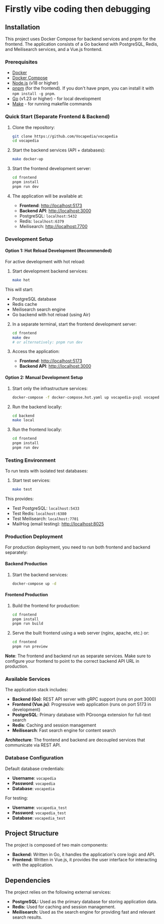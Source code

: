 # Firstly vibe coding then debugging

## Installation

This project uses Docker Compose for backend services and pnpm for the frontend. The application consists of a Go backend with PostgreSQL, Redis, and Meilisearch services, and a Vue.js frontend.

### Prerequisites

*   [Docker](https://docs.docker.com/get-docker/)
*   [Docker Compose](https://docs.docker.com/compose/install/)
*   [Node.js](https://nodejs.org/) (v18 or higher)
*   [pnpm](https://pnpm.io/) (for the frontend). If you don't have pnpm, you can install it with `npm install -g pnpm`.
*   [Go](https://golang.org/) (v1.23 or higher) - for local development
*   [Make](https://www.gnu.org/software/make/) - for running makefile commands

### Quick Start (Separate Frontend & Backend)

1.  Clone the repository:
    ```bash
    git clone https://github.com/Vocapedia/vocapedia
    cd vocapedia
    ```

2.  Start the backend services (API + databases):
    ```bash
    make docker-up
    ```

3.  Start the frontend development server:
    ```bash
    cd frontend
    pnpm install
    pnpm run dev
    ```

4.  The application will be available at:
    - **Frontend**: [http://localhost:5173](http://localhost:5173)
    - **Backend API**: [http://localhost:3000](http://localhost:3000)
    - PostgreSQL: `localhost:5432`
    - Redis: `localhost:6379`
    - Meilisearch: [http://localhost:7700](http://localhost:7700)

### Development Setup

#### Option 1: Hot Reload Development (Recommended)

For active development with hot reload:

1.  Start development backend services:
    ```bash
    make hot
    ```

This will start:
- PostgreSQL database
- Redis cache  
- Meilisearch search engine
- Go backend with hot reload (using Air)

2.  In a separate terminal, start the frontend development server:
    ```bash
    cd frontend
    make dev
    # or alternatively: pnpm run dev
    ```

3.  Access the application:
    - **Frontend**: [http://localhost:5173](http://localhost:5173)
    - **Backend API**: [http://localhost:3000](http://localhost:3000)

#### Option 2: Manual Development Setup

1.  Start only the infrastructure services:
    ```bash
    docker-compose -f docker-compose.hot.yaml up vocapedia-psql vocapedia-redis meilisearch
    ```

2.  Run the backend locally:
    ```bash
    cd backend
    make local
    ```

3.  Run the frontend locally:
    ```bash
    cd frontend
    pnpm install
    pnpm run dev
    ```

### Testing Environment

To run tests with isolated test databases:

1.  Start test services:
    ```bash
    make test
    ```

This provides:
- Test PostgreSQL: `localhost:5433`
- Test Redis: `localhost:6380`
- Test Meilisearch: `localhost:7701`
- MailHog (email testing): [http://localhost:8025](http://localhost:8025)

### Production Deployment

For production deployment, you need to run both frontend and backend separately:

#### Backend Production

1.  Start the backend services:
    ```bash
    docker-compose up -d
    ```

#### Frontend Production

1.  Build the frontend for production:
    ```bash
    cd frontend
    pnpm install
    pnpm run build
    ```

2.  Serve the built frontend using a web server (nginx, apache, etc.) or:
    ```bash
    cd frontend
    pnpm run preview
    ```

**Note**: The frontend and backend run as separate services. Make sure to configure your frontend to point to the correct backend API URL in production.

### Available Services

The application stack includes:

- **Backend (Go)**: REST API server with gRPC support (runs on port 3000)
- **Frontend (Vue.js)**: Progressive web application (runs on port 5173 in development)
- **PostgreSQL**: Primary database with PGroonga extension for full-text search
- **Redis**: Caching and session management
- **Meilisearch**: Fast search engine for content search

**Architecture**: The frontend and backend are decoupled services that communicate via REST API.

### Database Configuration

Default database credentials:
- **Username**: `vocapedia`
- **Password**: `vocapedia`
- **Database**: `vocapedia`

For testing:
- **Username**: `vocapedia_test`
- **Password**: `vocapedia_test`
- **Database**: `vocapedia_test`

## Project Structure

The project is composed of two main components:

*   **Backend:** Written in Go, it handles the application's core logic and API.
*   **Frontend:** Written in Vue.js, it provides the user interface for interacting with the application.

## Dependencies

The project relies on the following external services:

*   **PostgreSQL:** Used as the primary database for storing application data.
*   **Redis:** Used for caching and session management.
*   **Meilisearch:** Used as the search engine for providing fast and relevant search results.